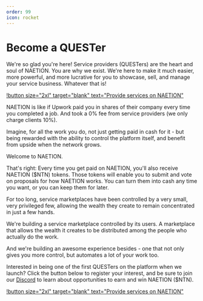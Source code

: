 ```yaml
---
order: 99
icon: rocket
---
```


# Become a QUESTer

We're so glad you're here! Service providers (QUESTers) are the heart and soul of NAETION. You are why we exist. We're here to make it much easier, more powerful, and more lucrative for you to showcase, sell, and manage your service business. Whatever that is! 

[!button size="2xl" target="blank" text="Provide services on NAETION"](https://hjaelp.typeform.com/QUESTers)

NAETION is like if Upwork paid you in shares of their company every time you completed a job. And took a 0% fee from service providers (we only charge clients 10%). 

Imagine, for all the work you do, not just getting paid in cash for it - but being rewarded with the ability to control the platform itself, and benefit from upside when the network grows.

Welcome to NAETION.

That's right: Every time you get paid on NAETION, you'll also receive NAETION ($NTN) tokens. Those tokens will enable you to submit and vote on proposals for how NAETION works. You can turn them into cash any time you want, or you can keep them for later.

For too long, service marketplaces have been controlled by a very small, very privileged few, allowing the wealth they create to remain concentrated in just a few hands. 

We're building a service marketplace controlled by its users. A marketplace that allows the wealth it creates to be distributed among the people who actually do the work.

And we're building an awesome experience besides - one that not only gives you more control, but automates a lot of your work too. 

Interested in being one of the first QUESTers on the platform when we launch? Click the button below to register your interest, and be sure to join our [Discord](https://discord.gg/Naetion) to learn about opportunities to earn and win NAETION ($NTN).

[!button size="2xl" target="blank" text="Provide services on NAETION"](https://hjaelp.typeform.com/QUESTers)

